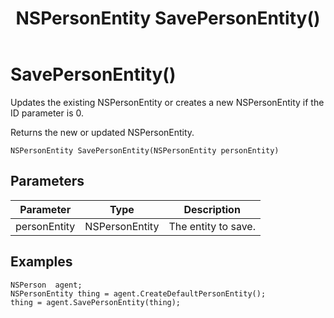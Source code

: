 ﻿---
uid: crmscript_class_nspersonagent_savepersonentity
title: NSPersonEntity SavePersonEntity()
description: CRMScript method in the Attachment class that creates or updates an NSPersonEntity
intellisense: NSPersonAgent.SavePersonEntity
keywords: NSPersonAgent, SavePersonEntity, SavePersonEntity(NSPersonEntity)
so.topic: reference
---

# SavePersonEntity()

Updates the existing NSPersonEntity or creates a new NSPersonEntity if the ID parameter is 0.

Returns the new or updated NSPersonEntity.

`NSPersonEntity SavePersonEntity(NSPersonEntity personEntity)`

## Parameters

| Parameter | Type | Description |
|---|---|---|
| personEntity | NSPersonEntity | The entity to save. |

## Examples

```crmscript
NSPerson  agent;
NSPersonEntity thing = agent.CreateDefaultPersonEntity();
thing = agent.SavePersonEntity(thing);
```
